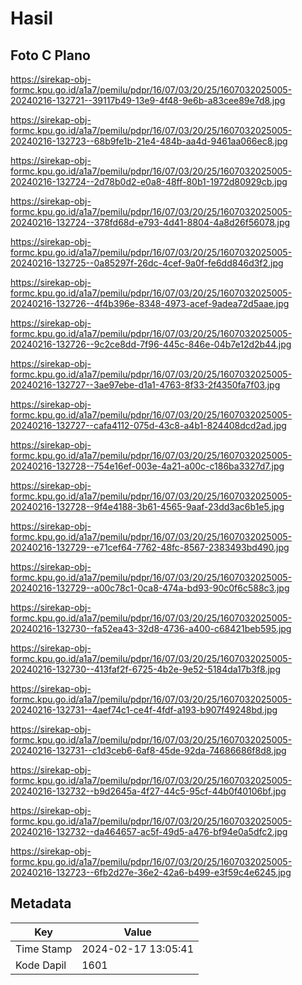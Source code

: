 # Hasil

## Foto C Plano

https://sirekap-obj-formc.kpu.go.id/a1a7/pemilu/pdpr/16/07/03/20/25/1607032025005-20240216-132721--39117b49-13e9-4f48-9e6b-a83cee89e7d8.jpg

https://sirekap-obj-formc.kpu.go.id/a1a7/pemilu/pdpr/16/07/03/20/25/1607032025005-20240216-132723--68b9fe1b-21e4-484b-aa4d-9461aa066ec8.jpg

https://sirekap-obj-formc.kpu.go.id/a1a7/pemilu/pdpr/16/07/03/20/25/1607032025005-20240216-132724--2d78b0d2-e0a8-48ff-80b1-1972d80929cb.jpg

https://sirekap-obj-formc.kpu.go.id/a1a7/pemilu/pdpr/16/07/03/20/25/1607032025005-20240216-132724--378fd68d-e793-4d41-8804-4a8d26f56078.jpg

https://sirekap-obj-formc.kpu.go.id/a1a7/pemilu/pdpr/16/07/03/20/25/1607032025005-20240216-132725--0a85297f-26dc-4cef-9a0f-fe6dd846d3f2.jpg

https://sirekap-obj-formc.kpu.go.id/a1a7/pemilu/pdpr/16/07/03/20/25/1607032025005-20240216-132726--4f4b396e-8348-4973-acef-9adea72d5aae.jpg

https://sirekap-obj-formc.kpu.go.id/a1a7/pemilu/pdpr/16/07/03/20/25/1607032025005-20240216-132726--9c2ce8dd-7f96-445c-846e-04b7e12d2b44.jpg

https://sirekap-obj-formc.kpu.go.id/a1a7/pemilu/pdpr/16/07/03/20/25/1607032025005-20240216-132727--3ae97ebe-d1a1-4763-8f33-2f4350fa7f03.jpg

https://sirekap-obj-formc.kpu.go.id/a1a7/pemilu/pdpr/16/07/03/20/25/1607032025005-20240216-132727--cafa4112-075d-43c8-a4b1-824408dcd2ad.jpg

https://sirekap-obj-formc.kpu.go.id/a1a7/pemilu/pdpr/16/07/03/20/25/1607032025005-20240216-132728--754e16ef-003e-4a21-a00c-c186ba3327d7.jpg

https://sirekap-obj-formc.kpu.go.id/a1a7/pemilu/pdpr/16/07/03/20/25/1607032025005-20240216-132728--9f4e4188-3b61-4565-9aaf-23dd3ac6b1e5.jpg

https://sirekap-obj-formc.kpu.go.id/a1a7/pemilu/pdpr/16/07/03/20/25/1607032025005-20240216-132729--e71cef64-7762-48fc-8567-2383493bd490.jpg

https://sirekap-obj-formc.kpu.go.id/a1a7/pemilu/pdpr/16/07/03/20/25/1607032025005-20240216-132729--a00c78c1-0ca8-474a-bd93-90c0f6c588c3.jpg

https://sirekap-obj-formc.kpu.go.id/a1a7/pemilu/pdpr/16/07/03/20/25/1607032025005-20240216-132730--fa52ea43-32d8-4736-a400-c68421beb595.jpg

https://sirekap-obj-formc.kpu.go.id/a1a7/pemilu/pdpr/16/07/03/20/25/1607032025005-20240216-132730--413faf2f-6725-4b2e-9e52-5184da17b3f8.jpg

https://sirekap-obj-formc.kpu.go.id/a1a7/pemilu/pdpr/16/07/03/20/25/1607032025005-20240216-132731--4aef74c1-ce4f-4fdf-a193-b907f49248bd.jpg

https://sirekap-obj-formc.kpu.go.id/a1a7/pemilu/pdpr/16/07/03/20/25/1607032025005-20240216-132731--c1d3ceb6-6af8-45de-92da-74686686f8d8.jpg

https://sirekap-obj-formc.kpu.go.id/a1a7/pemilu/pdpr/16/07/03/20/25/1607032025005-20240216-132732--b9d2645a-4f27-44c5-95cf-44b0f40106bf.jpg

https://sirekap-obj-formc.kpu.go.id/a1a7/pemilu/pdpr/16/07/03/20/25/1607032025005-20240216-132732--da464657-ac5f-49d5-a476-bf94e0a5dfc2.jpg

https://sirekap-obj-formc.kpu.go.id/a1a7/pemilu/pdpr/16/07/03/20/25/1607032025005-20240216-132723--6fb2d27e-36e2-42a6-b499-e3f59c4e6245.jpg


## Metadata

| Key        | Value               |
| ---------- | ------------------- |
| Time Stamp | 2024-02-17 13:05:41 |
| Kode Dapil | 1601                |




